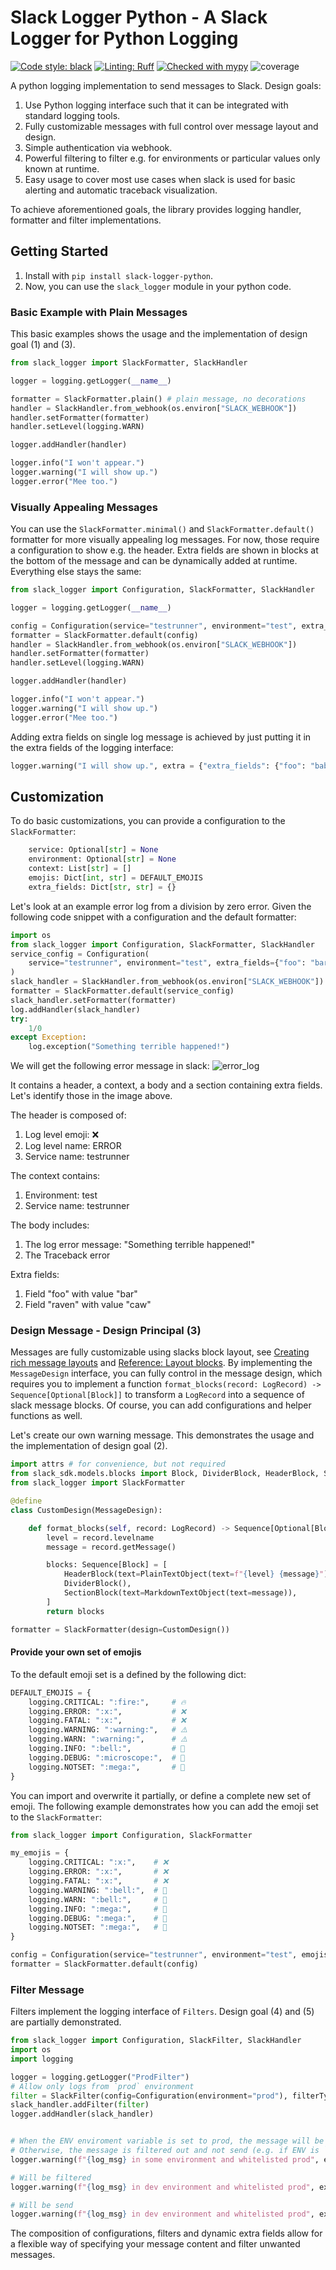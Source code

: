 # Slack Logger Python - A Slack Logger for Python Logging

[![Code style: black](https://img.shields.io/badge/code%20style-black-000000.svg)](https://github.com/psf/black)
[![Linting: Ruff](https://img.shields.io/endpoint?url=https://raw.githubusercontent.com/charliermarsh/ruff/main/assets/badge/v2.json)](https://github.com/astral-sh/ruff)
[![Checked with mypy](https://www.mypy-lang.org/static/mypy_badge.svg)](https://mypy-lang.org/)
![coverage](https://raw.githubusercontent.com/GRBurst/slack-logger-python/assets/badges/coverage.svg)

A python logging implementation to send messages to Slack.
Design goals:
1. Use Python logging interface such that it can be integrated with standard logging tools.
2. Fully customizable messages with full control over message layout and design.
3. Simple authentication via webhook.
4. Powerful filtering to filter e.g. for environments or particular values only known at runtime.
5. Easy usage to cover most use cases when slack is used for basic alerting and automatic traceback visualization.

To achieve aforementioned goals, the library provides logging handler, formatter and filter implementations.

## Getting Started

1. Install with `pip install slack-logger-python`.
2. Now, you can use the `slack_logger` module in your python code.


### Basic Example with Plain Messages

This basic examples shows the usage and the implementation of design goal (1) and (3).

```python
from slack_logger import SlackFormatter, SlackHandler

logger = logging.getLogger(__name__)

formatter = SlackFormatter.plain() # plain message, no decorations
handler = SlackHandler.from_webhook(os.environ["SLACK_WEBHOOK"])
handler.setFormatter(formatter)
handler.setLevel(logging.WARN)

logger.addHandler(handler)

logger.info("I won't appear.")
logger.warning("I will show up.")
logger.error("Mee too.")
```

### Visually Appealing Messages

You can use the `SlackFormatter.minimal()` and `SlackFormatter.default()` formatter for more visually appealing log messages.
For now, those require a configuration to show e.g. the header.
Extra fields are shown in blocks at the bottom of the message and can be dynamically added at runtime.
Everything else stays the same:

```python
from slack_logger import Configuration, SlackFormatter, SlackHandler

logger = logging.getLogger(__name__)

config = Configuration(service="testrunner", environment="test", extra_fields={"foo": "bar"})
formatter = SlackFormatter.default(config)
handler = SlackHandler.from_webhook(os.environ["SLACK_WEBHOOK"])
handler.setFormatter(formatter)
handler.setLevel(logging.WARN)

logger.addHandler(handler)

logger.info("I won't appear.")
logger.warning("I will show up.")
logger.error("Mee too.")
```

Adding extra fields on single log message is achieved by just putting it in the extra fields of the logging interface:
```python
logger.warning("I will show up.", extra = {"extra_fields": {"foo": "baba"}})
```

## Customization

To do basic customizations, you can provide a configuration to the `SlackFormatter`:

```python
    service: Optional[str] = None
    environment: Optional[str] = None
    context: List[str] = []
    emojis: Dict[int, str] = DEFAULT_EMOJIS
    extra_fields: Dict[str, str] = {}
```

Let's look at an example error log from a division by zero error.
Given the following code snippet with a configuration and the default formatter:

```python
import os
from slack_logger import Configuration, SlackFormatter, SlackHandler
service_config = Configuration(
    service="testrunner", environment="test", extra_fields={"foo": "bar", "raven": "caw"}
)
slack_handler = SlackHandler.from_webhook(os.environ["SLACK_WEBHOOK"])
formatter = SlackFormatter.default(service_config)
slack_handler.setFormatter(formatter)
log.addHandler(slack_handler)
try:
    1/0
except Exception:
    log.exception("Something terrible happened!")
```

We will get the following error message in slack:
![error_log](https://raw.githubusercontent.com/GRBurst/slack-logger-python/assets/docs/images/error_log.png)

It contains a header, a context, a body and a section containing extra fields.
Let's identify those in the image above.

The header is composed of:
1. Log level emoji: ❌
2. Log level name: ERROR
3. Service name: testrunner

The context contains:
1. Environment: test
2. Service name: testrunner

The body includes:
1. The log error message: "Something terrible happened!"
2. The Traceback error

Extra fields:
1. Field "foo" with value "bar"
2. Field "raven" with value "caw"

### Design Message - Design Principal (3)

Messages are fully customizable using slacks block layout, see [Creating rich message layouts](https://api.slack.com/messaging/composing/layouts) and [Reference: Layout blocks](https://api.slack.com/reference/block-kit/blocks).
By implementing the `MessageDesign` interface, you can fully control in the message design, which requires you to implement a function `format_blocks(record: LogRecord) -> Sequence[Optional[Block]]` to transform a `LogRecord` into a sequence of slack message blocks.
Of course, you can add configurations and helper functions as well.

Let's create our own warning message.
This demonstrates the usage and the implementation of design goal (2).

```python
import attrs # for convenience, but not required
from slack_sdk.models.blocks import Block, DividerBlock, HeaderBlock, SectionBlock
from slack_logger import SlackFormatter

@define
class CustomDesign(MessageDesign):

    def format_blocks(self, record: LogRecord) -> Sequence[Optional[Block]]:
        level = record.levelname
        message = record.getMessage()

        blocks: Sequence[Block] = [
            HeaderBlock(text=PlainTextObject(text=f"{level} {message}")),
            DividerBlock(),
            SectionBlock(text=MarkdownTextObject(text=message)),
        ]
        return blocks

formatter = SlackFormatter(design=CustomDesign())
```


#### Provide your own set of emojis

To the default emoji set is a defined by the following dict:
```python
DEFAULT_EMOJIS = {
    logging.CRITICAL: ":fire:",     # 🔥
    logging.ERROR: ":x:",           # ❌
    logging.FATAL: ":x:",           # ❌
    logging.WARNING: ":warning:",   # ⚠️
    logging.WARN: ":warning:",      # ⚠️
    logging.INFO: ":bell:",         # 🔔
    logging.DEBUG: ":microscope:",  # 🔬 
    logging.NOTSET: ":mega:",       # 📣
}
```

You can import and overwrite it partially, or define a complete new set of emoji.
The following example demonstrates how you can add the emoji set to the `SlackFormatter`:

```python
from slack_logger import Configuration, SlackFormatter

my_emojis = {
    logging.CRITICAL: ":x:",    # ❌
    logging.ERROR: ":x:",       # ❌
    logging.FATAL: ":x:",       # ❌
    logging.WARNING: ":bell:",  # 🔔
    logging.WARN: ":bell:",     # 🔔
    logging.INFO: ":mega:",     # 📣
    logging.DEBUG: ":mega:",    # 📣
    logging.NOTSET: ":mega:",   # 📣
}

config = Configuration(service="testrunner", environment="test", emojis=my_emojis)
formatter = SlackFormatter.default(config)
```


### Filter Message

Filters implement the logging interface of `Filters`.
Design goal (4) and (5) are partially demonstrated.

```python
from slack_logger import Configuration, SlackFilter, SlackHandler
import os
import logging 

logger = logging.getLogger("ProdFilter")
# Allow only logs from `prod` environment
filter = SlackFilter(config=Configuration(environment="prod"), filterType=FilterType.AnyWhitelist)
slack_handler.addFilter(filter)
logger.addHandler(slack_handler)


# When the ENV enviroment variable is set to prod, the message will be send.
# Otherwise, the message is filtered out and not send (e.g. if ENV is `dev`)
logger.warning(f"{log_msg} in some environment and whitelisted prod", extra={"filter": {"environment": os.getenv("ENV", "dev")}})

# Will be filtered
logger.warning(f"{log_msg} in dev environment and whitelisted prod", extra={"filter": {"environment": "dev"}})

# Will be send
logger.warning(f"{log_msg} in dev environment and whitelisted prod", extra={"filter": {"environment": "prod"}})
```

The composition of configurations, filters and dynamic extra fields allow for a flexible way of specifying your message content and filter unwanted messages.